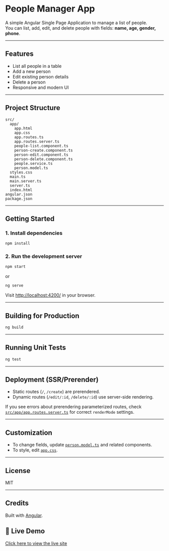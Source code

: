 # People Manager App

A simple Angular Single Page Application to manage a list of people.  
You can list, add, edit, and delete people with fields: **name, age, gender, phone**.

---

## Features

- List all people in a table
- Add a new person
- Edit existing person details
- Delete a person
- Responsive and modern UI

---

## Project Structure

```
src/
  app/
    app.html
    app.css
    app.routes.ts
    app.routes.server.ts
    people-list.component.ts
    person-create.component.ts
    person-edit.component.ts
    person-delete.component.ts
    people.service.ts
    person.model.ts
  styles.css
  main.ts
  main.server.ts
  server.ts
  index.html
angular.json
package.json
```

---

## Getting Started

### 1. Install dependencies

```sh
npm install
```

### 2. Run the development server

```sh
npm start
```
or
```sh
ng serve
```

Visit [http://localhost:4200/](http://localhost:4200/) in your browser.

---

## Building for Production

```sh
ng build
```

---

## Running Unit Tests

```sh
ng test
```

---

## Deployment (SSR/Prerender)

- Static routes (`/`, `/create`) are prerendered.
- Dynamic routes (`/edit/:id`, `/delete/:id`) use server-side rendering.

If you see errors about prerendering parameterized routes, check [`src/app/app.routes.server.ts`](src/app/app.routes.server.ts) for correct `renderMode` settings.

---

## Customization

- To change fields, update [`person.model.ts`](src/app/person.model.ts) and related components.
- To style, edit [`app.css`](src/app/app.css).

---

## License

MIT

---

## Credits

Built with [Angular](https://angular.dev/).


## 🔗 Live Demo

[Click here to view the live site](https://people-manager-app.vercel.app/)
